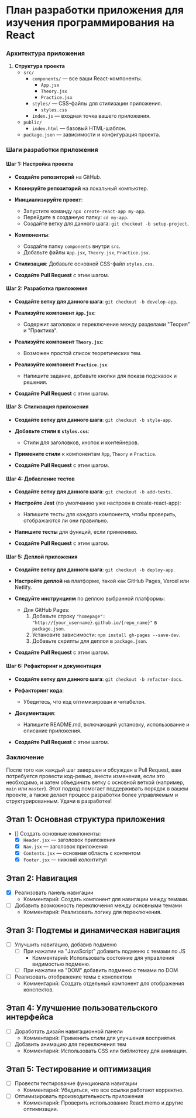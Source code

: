 # План разработки приложения для изучения программирования на React

### Архитектура приложения

1. **Структура проекта**
   - `src/`
     - `components/` — все ваши React-компоненты.
       - `App.jsx`
       - `Theory.jsx`
       - `Practice.jsx`
     - `styles/` — CSS-файлы для стилизации приложения.
       - `styles.css`
     - `index.js` — входная точка вашего приложения.
   - `public/`
     - `index.html` — базовый HTML-шаблон.
   - `package.json` — зависимости и конфигурация проекта.

### Шаги разработки приложения

#### Шаг 1: Настройка проекта

- **Создайте репозиторий** на GitHub.
- **Клонируйте репозиторий** на локальный компьютер.
- **Инициализируйте проект**:
  - Запустите команду `npx create-react-app my-app`.
  - Перейдите в созданную папку: `cd my-app`.
  - Создайте ветку для данного шага: `git checkout -b setup-project`.

- **Компоненты**:
  - Создайте папку `components` внутри `src`.
  - Добавьте файлы `App.jsx`, `Theory.jsx`, `Practice.jsx`.
  
- **Стилизация**: Добавьте основной CSS-файл `styles.css`.

- **Создайте Pull Request** с этим шагом.

#### Шаг 2: Разработка приложения

- **Создайте ветку для данного шага**: `git checkout -b develop-app`.
- **Реализуйте компонент `App.jsx`**:
  - Содержит заголовок и переключение между разделами "Теория" и "Практика".
  
- **Реализуйте компонент `Theory.jsx`**:
  - Возможен простой список теоретических тем.

- **Реализуйте компонент `Practice.jsx`**:
  - Напишите задание, добавьте кнопки для показа подсказок и решения.
  
- **Создайте Pull Request** с этим шагом.

#### Шаг 3: Стилизация приложения

- **Создайте ветку для данного шага**: `git checkout -b style-app`.
- **Добавьте стили в `styles.css`**:
  - Стили для заголовков, кнопок и контейнеров.
  
- **Примените стили** к компонентам `App`, `Theory` и `Practice`.

- **Создайте Pull Request** с этим шагом.

#### Шаг 4: Добавление тестов

- **Создайте ветку для данного шага**: `git checkout -b add-tests`.
- **Настройте Jest** (по умолчанию уже настроен в create-react-app):
  - Напишите тесты для каждого компонента, чтобы проверить, отображаются ли они правильно.
  
- **Напишите тесты** для функций, если применимо.

- **Создайте Pull Request** с этим шагом.

#### Шаг 5: Деплой приложения

- **Создайте ветку для данного шага**: `git checkout -b deploy-app`.
- **Настройте деплой** на платформе, такой как GitHub Pages, Vercel или Netlify.
- **Следуйте инструкциям** по деплою выбранной платформы:

  - Для GitHub Pages:
    1. Добавьте строку `"homepage": "http://{your_username}.github.io/{repo_name}"` в `package.json`.
    2. Установите зависимости: `npm install gh-pages --save-dev`.
    3. Добавьте скрипты для деплоя в `package.json`.

- **Создайте Pull Request** с этим шагом.

#### Шаг 6: Рефакторинг и документация

- **Создайте ветку для данного шага**: `git checkout -b refactor-docs`.
- **Рефакторинг кода**:
  - Убедитесь, что код оптимизирован и читабелен.
  
- **Документация**:
  - Напишите README.md, включающий установку, использование и описание приложения.
  
- **Создайте Pull Request** с этим шагом.

### Заключение

После того как каждый шаг завершен и обсужден в Pull Request, вам потребуется провести код-ревью, внести изменения, если это необходимо, и затем объединить ветку с основной веткой (например, `main` или `master`). Этот подход помогает поддерживать порядок в вашем проекте, а также делает процесс разработки более управляемым и структурированным. Удачи в разработке! 
## Этап 1: Основная структура приложения
- [] Создать основные компоненты:
  - [x] `Header.jsx` — заголовок приложения
  - [x] `Nav.jsx` — заголовок приложения
  - [x] `Contents.jsx` — основная область с контентом
  - [x] `Footer.jsx` — нижний колонтитул

## Этап 2: Навигация
- [x] Реализовать панель навигации
  - Комментарий: Создать компонент для навигации между темами.
- [ ] Добавить возможность переключения между основными темами
  - Комментарий: Реализовать логику для переключения.

## Этап 3: Подтемы и динамическая навигация
- [ ] Улучшить навигацию, добавив подменю
  - [ ] При нажатии на "JavaScript" добавить подменю с темами по JS
    - Комментарий: Использовать состояние для управления видимостью подменю.
  - [ ] При нажатии на "DOM" добавить подменю с темами по DOM
- [ ] Реализовать отображение темы с конспектом
  - Комментарий: Создать отдельный компонент для отображения конспектов.

## Этап 4: Улучшение пользовательского интерфейса
- [ ] Доработать дизайн навигационной панели
  - Комментарий: Применить стили для улучшения восприятия.
- [ ] Добавить анимацию для переключения тем
  - Комментарий: Использовать CSS или библиотеку для анимации.

## Этап 5: Тестирование и оптимизация
- [ ] Провести тестирование функционала навигации
  - Комментарий: Убедиться, что все ссылки работают корректно.
- [ ] Оптимизировать производительность приложения
  - Комментарий: Проверить использование React.memo и другие оптимизации.
